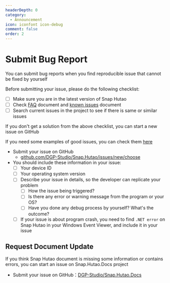 ```yaml
---
headerDepth: 0
category:
  - Announcement
icon: iconfont icon-debug
comment: false
order: 2
---
```


# Submit Bug Report

You can submit bug reports when you find reproducible issue that cannot be fixed by yourself

Before submitting your issue, please do the following checklist:

- [ ] Make sure you are in the latest version of Snap Hutao
- [ ] Check [FAQ](../advanced/FAQ.md) document and [known issues](../advanced/known-issue.md) document
- [ ] Search current issues in the project to see if there is same or similar issues

If you don't get a solution from the above checklist, you can start a new issue on GitHub

If you need some examples of good issues, you can check them [here](https://github.com/DGP-Studio/Snap.Hutao/issues?q=is%3Aissue+label%3A%E4%BC%98%E8%B4%A8%E9%97%AE%E9%A2%98+is%3Aclosed)

- Submit your issue on GitHub
  - [github.com/DGP-Studio/Snap.Hutao/issues/new/choose](https://github.com/DGP-Studio/Snap.Hutao/issues/new/choose)
- You should include these information in your issue:
  - [ ] Your device ID
  - [ ] Your operating system version
  - [ ] Describe your issue in details, so the developer can replicate your problem
    - [ ] How the issue being triggered?
    - [ ] Is there any error or warning message from the program or your OS?
    - [ ] Have you done any debug process by yourself? What's the outcome?
  - [ ] If your issue is about program crash, you need to find `.NET error` on Snap Hutao in your Windows Event Viewer,
        and include it in your issue

## Request Document Update

If you think Snap Hutao document is missing some information or contains errors, you can start an issue on Snap.Hutao.Docs project

- Submit your issue on GitHub：[DGP-Studio/Snap.Hutao.Docs](https://github.com/DGP-Studio/Snap.Hutao.Docs/issues/new/choose)
